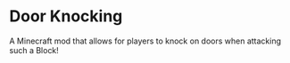 # Door Knocking

A Minecraft mod that allows for players to knock on doors when attacking such a Block!
 
